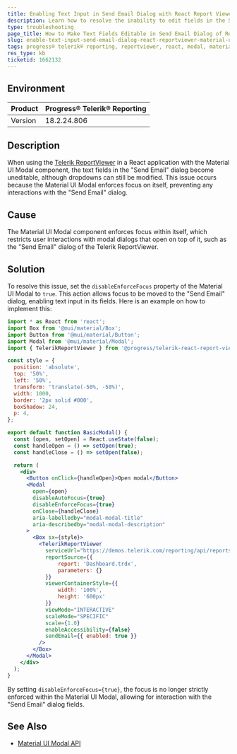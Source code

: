```yaml
---
title: Enabling Text Input in Send Email Dialog with React Report Viewer in a Material UI Modal
description: Learn how to resolve the inability to edit fields in the Send Email dialog of React Report Viewer when used inside a Material UI Modal.
type: troubleshooting
page_title: How to Make Text Fields Editable in Send Email Dialog of React Report Viewer in Material UI Modal
slug: enable-text-input-send-email-dialog-react-reportviewer-material-ui-modal
tags: progress® telerik® reporting, reportviewer, react, modal, material ui
res_type: kb
ticketid: 1662132
---
```


## Environment
| Product | Progress® Telerik® Reporting |
| --- | --- |
| Version | 18.2.24.806 |

## Description
When using the [Telerik ReportViewer](https://docs.telerik.com/reporting/react-report-viewer) in a React application with the Material UI Modal component, the text fields in the "Send Email" dialog become uneditable, although dropdowns can still be modified. This issue occurs because the Material UI Modal enforces focus on itself, preventing any interactions with the "Send Email" dialog.

## Cause
The Material UI Modal component enforces focus within itself, which restricts user interactions with modal dialogs that open on top of it, such as the "Send Email" dialog of the Telerik ReportViewer.

## Solution
To resolve this issue, set the `disableEnforceFocus` property of the Material UI Modal to `true`. This action allows focus to be moved to the "Send Email" dialog, enabling text input in its fields. Here is an example on how to implement this:

```jsx
import * as React from 'react';
import Box from '@mui/material/Box';
import Button from '@mui/material/Button';
import Modal from '@mui/material/Modal';
import { TelerikReportViewer } from '@progress/telerik-react-report-viewer';

const style = {
  position: 'absolute',
  top: '50%',
  left: '50%',
  transform: 'translate(-50%, -50%)',
  width: 1000,
  border: '2px solid #000',
  boxShadow: 24,
  p: 4,
};

export default function BasicModal() {
  const [open, setOpen] = React.useState(false);
  const handleOpen = () => setOpen(true);
  const handleClose = () => setOpen(false);

  return (
    <div>
      <Button onClick={handleOpen}>Open modal</Button>
      <Modal
        open={open}
        disableAutoFocus={true}
        disableEnforceFocus={true}
        onClose={handleClose}
        aria-labelledby="modal-modal-title"
        aria-describedby="modal-modal-description"
      >
        <Box sx={style}>
          <TelerikReportViewer
            serviceUrl="https://demos.telerik.com/reporting/api/reports/"
            reportSource={{
                report: 'Dashboard.trdx',
                parameters: {}
            }}
            viewerContainerStyle={{
                width: '100%',
                height: '600px'
            }}
            viewMode="INTERACTIVE"
            scaleMode="SPECIFIC"
            scale={1.0}
            enableAccessibility={false}
            sendEmail={{ enabled: true }}
          />
        </Box>
      </Modal>
    </div>
  );
}
```

By setting `disableEnforceFocus={true}`, the focus is no longer strictly enforced within the Material UI Modal, allowing for interaction with the "Send Email" dialog fields.

## See Also

- [Material UI Modal API](https://mui.com/material-ui/api/modal/)

